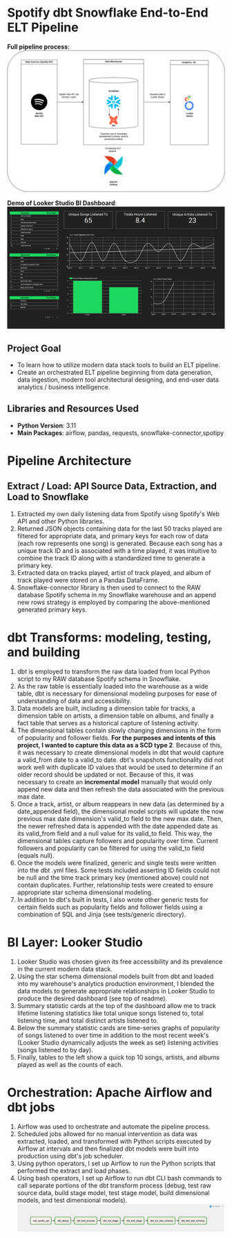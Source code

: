 # Spotify dbt Snowflake End-to-End ELT Pipeline
**Full pipeline process**:
![Alt Text](https://github.com/kcao22/spotify_elt/blob/main/Dashboards%20%26%20Visuals/elt_pipeline.png)

**Demo of Looker Studio BI Dashboard**:
![Alt Text](https://github.com/kcao22/spotify_elt/blob/main/Dashboards%20%26%20Visuals/Spotify_Listening_Activity.PNG)

## Project Goal
 - To learn how to utilize modern data stack tools to build an ELT pipeline.
 - Create an orchestrated ELT pipeline beginning from data generation, data ingestion, modern tool architectural designing, and end-user data analytics / business intelligence.
   
## Libraries and Resources Used
 - **Python Version**: 3.11
 - **Main Packages**: airflow, pandas, requests, snowflake-connector,spotipy
   
# Pipeline Architecture
## Extract / Load: API Source Data, Extraction, and Load to Snowflake
1. Extracted my own daily listening data from Spotify uisng Spotify's Web API and other Python libraries.
2. Returned JSON objects containing data for the last 50 tracks played are filtered for appropriate data, and primary keys for each row of data (each row represents one song) is generated. Because each song has a unique track ID and is associated with a time played, it was intuitive to combine the track ID along with a standardized time to generate a primary key.
3. Extracted data on tracks played, artist of track played, and album of track played were stored on a Pandas DataFrame.
4. Snowflake-connector library is then used to connect to the RAW database Spotify schema in my Snowflake warehouse and an append new rows strategy is employed by comparing the above-mentioned generated primary keys.

# dbt Transforms: modeling, testing, and building
1. dbt is employed to transform the raw data loaded from local Python script to my RAW database Spotify schema in Snowflake.
2. As the raw table is essentially loaded into the warehouse as a wide table, dbt is necessary for dimensional modeling purposes for ease of understanding of data and accessibility.
3. Data models are built, including a dimension table for tracks, a dimension table on artists, a dimension table on albums, and finally a fact table that serves as a historical capture of listening activity.
4. The dimensional tables contain slowly changing dimensions in the form of popularity and follower fields. **For the purposes and intents of this project, I wanted to capture this data as a SCD type 2**. Because of this, it was necessary to create dimensional models in dbt that would capture a valid_from date to a valid_to date. dbt's snapshots functionality did not work well with duplicate ID values that would be used to determine if an older record should be updated or not. Because of this, it was necessary to create an **incremental model** manually that would only append new data and then refresh the data associated with the previous max date.
5. Once a track, artist, or album reappears in new data (as determined by a date_appended field), the dimensional model scripts will update the now previous max date dimension's valid_to field to the new max date. Then, the newer refreshed data is appended with the date appended date as its valid_from field and a null value for its valid_to field. This way, the dimensional tables capture followers and popularity over time. Current followers and popularity can be filtered for using the valid_to field (equals null).
6. Once the models were finalized, generic and single tests were written into the dbt .yml files. Some tests included asserting ID fields could not be null and the time track primary key (mentioned above) could not contain duplicates. Further, relationship tests were created to ensure appropriate star schema dimensional modeling.
7. In addition to dbt's built in tests, I also wrote other generic tests for certain fields such as popularity fields and follower fields using a combination of SQL and Jinja (see tests/generic directory).

# BI Layer: Looker Studio
1. Looker Studio was chosen given its free accessibility and its prevalence in the current modern data stack.
2. Using the star schema dimensional models built from dbt and loaded into my warehouse's analytics production environment, I blended the data models to generate appropriate relationships in Looker Studio to produce the desired dashboard (see top of readme).
3. Summary statistic cards at the top of the dashboard allow me to track lifetime listening statistics like total unique songs listened to, total listening time, and total distinct artists listened to.
4. Below the summary statistic cards are time-series graphs of popularity of songs listened to over time in addition to the most recent week's (Looker Studio dynamically adjusts the week as set) listening activities (songs listened to by day).
5. Finally, tables to the left show a quick top 10 songs, artists, and albums played as well as the counts of each.

# Orchestration: Apache Airflow and dbt jobs
1. Airflow was used to orchestrate and automate the pipeline process.
2. Scheduled jobs allowed for no manual intervention as data was extracted, loaded, and transformed with Python scripts executed by Airflow at intervals and then finalized dbt models were built into production using dbt's job scheduler.
3. Using python operators, I set up Airflow to run the Python scripts that performed the extract and load phases.
4. Using bash operators, I set up Airflow to run dbt CLI bash commands to call separate portions of the dbt transform process (debug, test raw source data, build stage model, test stage model, build dimensional models, and test dimensional models).
![Alt Text](https://github.com/kcao22/spotify_elt/blob/main/Dashboards%20%26%20Visuals/airflow_dag.PNG)
